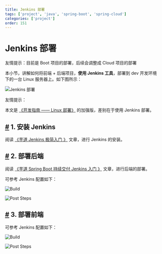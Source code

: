 ```yaml
---
title: Jenkins 部署
tags: ['project', 'java', 'spring-boot', 'spring-cloud']
categories: ['project']
order: 151
---
```

# Jenkins 部署

友情提示：目前是 Boot 项目的部署，后续会调整成 Cloud 项目的部署

 本小节，讲解如何将前端 + 后端项目，**使用 Jenkins 工具**，部署到 dev 开发环境下的一台 Linux 服务器上。如下图所示：

 ![Jenkins 部署](https://cloud.iocoder.cn/img/Linux%E9%83%A8%E7%BD%B2/01.png)

 友情提示：

 本文是 [《开发指南 —— Linux 部署》](/deployment-linux) 的加强版，差别在于使用 Jenkins 部署。

 ## [#](#_1-安装-jenkins) 1. 安装 Jenkins

 阅读 [《芋道 Jenkins 极简入门 》](https://www.iocoder.cn/Jenkins/install/?yudao) 文章，进行 Jenkins 的安装。

 ## [#](#_2-部署后端) 2. 部署后端

 阅读 [《芋道 Spring Boot 持续交付 Jenkins 入门 》](https://www.iocoder.cn/Spring-Boot/Jenkins/?yudao) 文章，进行后端的部署。

 可参考 Jenkins 配置如下：

 ![Build](https://cloud.iocoder.cn/img/Jenkins%E9%83%A8%E7%BD%B2/01.png)

 ![Post Steps](https://cloud.iocoder.cn/img/Jenkins%E9%83%A8%E7%BD%B2/02.png)

 ## [#](#_3-部署前端) 3. 部署前端

 可参考 Jenkins 配置如下：

 ![Build](https://cloud.iocoder.cn/img/Jenkins%E9%83%A8%E7%BD%B2/11.png)

 ![Post Steps](https://cloud.iocoder.cn/img/Jenkins%E9%83%A8%E7%BD%B2/12.png)

